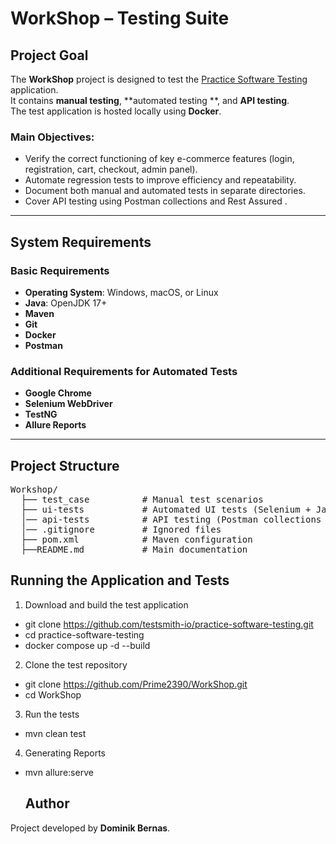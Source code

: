 # WorkShop – Testing Suite 

##  Project Goal
The **WorkShop** project is designed to test the [Practice Software Testing](https://github.com/testsmith-io/practice-software-testing) application.  
It contains **manual testing**, **automated testing **, and **API testing**.  
The test application is hosted locally using **Docker**.

###  Main Objectives:
- Verify the correct functioning of key e-commerce features (login, registration, cart, checkout, admin panel).
- Automate regression tests to improve efficiency and repeatability.
- Document both manual and automated tests in separate directories.
- Cover API testing using Postman collections and Rest Assured .

---

##  System Requirements

###  Basic Requirements
- **Operating System**: Windows, macOS, or Linux
- **Java**: OpenJDK 17+
- **Maven**
- **Git**
- **Docker**
- **Postman**

###  Additional Requirements for Automated Tests
- **Google Chrome**
- **Selenium WebDriver**
- **TestNG**
- **Allure Reports**

---

##  Project Structure
<pre>
Workshop/
  ├── test_case          # Manual test scenarios
  ├── ui-tests           # Automated UI tests (Selenium + Java + POM)
  │── api-tests          # API testing (Postman collections + Rest Assured)
  │── .gitignore         # Ignored files
  ├── pom.xml            # Maven configuration
  ├──README.md           # Main documentation
</pre>

##  Running the Application and Tests
1. Download and build the test application
- git clone https://github.com/testsmith-io/practice-software-testing.git
- cd practice-software-testing
- docker compose up -d --build
2. Clone the test repository
- git clone https://github.com/Prime2390/WorkShop.git
- cd WorkShop
3. Run the tests
- mvn clean test
4. Generating Reports 
- mvn allure:serve

  <h2>Author</h2>
<p>Project developed by <strong>Dominik Bernas</strong>.</p>

